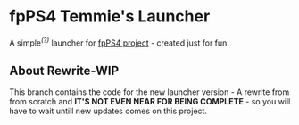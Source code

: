 # fpPS4 Temmie's Launcher
A simple<sup>_(?)_</sup> launcher for <a href="https://github.com/red-prig/fpPS4/">fpPS4 project</a> - created just for fun.

## About Rewrite-WIP
This branch contains the code for the new launcher version - A rewrite from from scratch and **IT'S NOT EVEN NEAR FOR BEING COMPLETE** - so you will have to wait untill new updates comes on this project.
